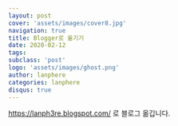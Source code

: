 ```yaml
---
layout: post
cover: 'assets/images/cover8.jpg'
navigation: true
title: Blogger로 옮기기
date: 2020-02-12
tags:
subclass: 'post'
logo: 'assets/images/ghost.png'
author: lanphere
categories: lanphere
disqus: true
---
```


https://lanph3re.blogspot.com/ 로 블로그 옮깁니다.